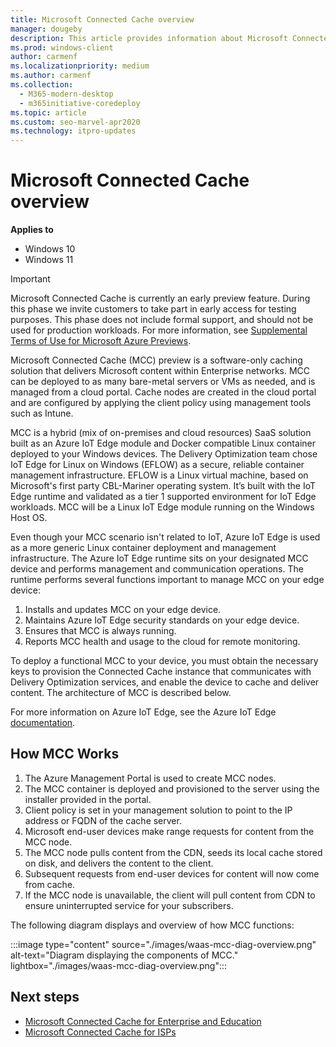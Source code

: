 ```yaml
---
title: Microsoft Connected Cache overview
manager: dougeby
description: This article provides information about Microsoft Connected Cache (MCC), a software-only caching solution.
ms.prod: windows-client
author: carmenf
ms.localizationpriority: medium
ms.author: carmenf
ms.collection: 
  - M365-modern-desktop
  - m365initiative-coredeploy
ms.topic: article
ms.custom: seo-marvel-apr2020
ms.technology: itpro-updates
---
```


# Microsoft Connected Cache overview

**Applies to**

- Windows 10
- Windows 11

> [!IMPORTANT]
> Microsoft Connected Cache is currently an early preview feature. During this phase we invite customers to take part in early access for testing purposes. This phase does not include formal support, and should not be used for production workloads. For more information, see [Supplemental Terms of Use for Microsoft Azure Previews](https://azure.microsoft.com/support/legal/preview-supplemental-terms/).

Microsoft Connected Cache (MCC) preview is a software-only caching solution that delivers Microsoft content within Enterprise networks. MCC can be deployed to as many bare-metal servers or VMs as needed, and is managed from a cloud portal. Cache nodes are created in the cloud portal and are configured by applying the client policy using management tools such as Intune.

MCC is a hybrid (mix of on-premises and cloud resources) SaaS solution built as an Azure IoT Edge module and Docker compatible Linux container deployed to your Windows devices. The Delivery Optimization team chose IoT Edge for Linux on Windows (EFLOW) as a secure, reliable container management infrastructure. EFLOW is a Linux virtual machine, based on Microsoft's first party CBL-Mariner operating system. It’s built with the IoT Edge runtime and validated as a tier 1 supported environment for IoT Edge workloads. MCC will be a Linux IoT Edge module running on the Windows Host OS.  

Even though your MCC scenario isn't related to IoT, Azure IoT Edge is used as a more generic Linux container deployment and management infrastructure. The Azure IoT Edge runtime sits on your designated MCC device and performs management and communication operations. The runtime performs several functions important to manage MCC on your edge device:

1. Installs and updates MCC on your edge device.
1. Maintains Azure IoT Edge security standards on your edge device.
1. Ensures that MCC is always running.
1. Reports MCC health and usage to the cloud for remote monitoring.
  
To deploy a functional MCC to your device, you must obtain the necessary keys to provision the Connected Cache instance that communicates with Delivery Optimization services, and enable the device to cache and deliver content. The architecture of MCC is described below.
  
For more information on Azure IoT Edge, see the Azure IoT Edge [documentation](/azure/iot-edge/about-iot-edge).

## How MCC Works  

1. The Azure Management Portal is used to create MCC nodes.
1. The MCC container is deployed and provisioned to the server using the installer provided in the portal.
1. Client policy is set in your management solution to point to the IP address or FQDN of the cache server.
1. Microsoft end-user devices make range requests for content from the MCC node.
1. The MCC node pulls content from the CDN, seeds its local cache stored on disk, and delivers the content to the client.
1. Subsequent requests from end-user devices for content will now come from cache.
1. If the MCC node is unavailable, the client will pull content from CDN to ensure uninterrupted service for your subscribers.

The following diagram displays and overview of how MCC functions:

:::image type="content" source="./images/waas-mcc-diag-overview.png" alt-text="Diagram displaying the components of MCC." lightbox="./images/waas-mcc-diag-overview.png":::



## Next steps

- [Microsoft Connected Cache for Enterprise and Education](mcc-enterprise-overview.md)
- [Microsoft Connected Cache for ISPs](mcc-isp.md)
